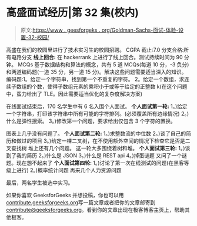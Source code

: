 # 高盛面试经历|第 32 集(校内)

> 原文:[https://www . geesforgeks . org/Goldman-Sachs-面试-体验-设置-32-校园/](https://www.geeksforgeeks.org/goldman-sachs-interview-experience-set-32-campus/)

高盛在我们的校园里进行了技术实习生的校园招聘。
CGPA 截止:7.0
分支合格:所有电路分支
 **线上回合:**
在 hackerrank 上进行了线上回合。测试持续时间为 90 分钟。
MCQs 基于数据结构和算法的概念，共有 5 道 MCQs(每道 10 分，-3 负分)和两道编码题(一道 35 分，另一道 15 分)。解决这些问题需要适当深入的知识。
编码题:1。给定一个字符串，找到第一个不重复的字符。
2。给定一个数组，求连续子数组的个数，使得子数组元素的乘积小于或等于给定的正整数 k(在这个问题中，蛮力给出了 TLE。因此需要适当优化的复杂度解决方案)

在线面试结束后，170 名学生中有 6 名入围个人面试。
 **个人面试第一轮:**
1。)给定一个字符串，打印该字符串中所有可能的字符排列。(必须覆盖所有边缘情况)
2。)什么是弹性搜索。
3。)修改第一个问题，要求给出仅包含 3 个字符的置换。

图表上几乎没有问题了。
 **个人面试第二轮:**
1。)求整数流的中位数
2。)谈了自己的简历和做过的项目
3。)给定一棵二叉树，在不使用额外空间的情况下检查它是否是二叉查找树
堆上还有几个问题。
这一轮大多围绕着树和堆。
 **个人面试第三轮:**
1。)谈到了我的简历
2。)什么是 JSON
3。)什么是 REST api
4。)掉蛋谜题
又问了一个谜题。现在想不起来了
 **个人面试第四轮:**
1。)讨论了第一次在线测试的问题(在黑客等级上进行)
2。)概率统计问题
再来几个人力资源问题

最后，两名学生被选中实习。

如果你喜欢 GeeksforGeeks 并想投稿，你也可以用[contribute.geeksforgeeks.org](http://www.contribute.geeksforgeeks.org)写一篇文章或者把你的文章邮寄到 contribute@geeksforgeeks.org。看到你的文章出现在极客博客主页上，帮助其他极客。